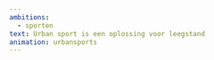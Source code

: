 ```yaml
---
ambitions:
  - sporten
text: Urban sport is een oplossing voor leegstand
animation: urbansports
---
```

